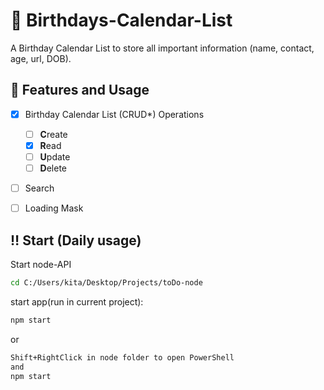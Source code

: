# 💌 Birthdays-Calendar-List

A Birthday Calendar List to store all important information (name, contact, age, url, DOB).

## 🎂 Features and Usage

- [x] Birthday Calendar List (CRUD\*) Operations

  - [ ] **C**reate
  - [x] **R**ead
  - [ ] **U**pdate
  - [ ] **D**elete

- [ ] Search

- [ ] Loading Mask

## ‼ Start (Daily usage)

Start node-API

```sh
cd C:/Users/kita/Desktop/Projects/toDo-node
```

start app(run in current project):

```sh
npm start
```

or

```sh
Shift+RightClick in node folder to open PowerShell
and
npm start
```
